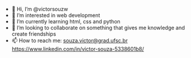 - 👋 Hi, I’m @victorsouzw
- 👀 I’m interested in web development
- 🌱 I’m currently learning html, css and python
- 💞️ I’m looking to collaborate on something that gives me knowledge and create friendships
- 📫 How to reach me:
   souza.victor@grad.ufsc.br
   https://www.linkedin.com/in/victor-souza-5338601b8/

<!---
victorsouzw/victorsouzw is a ✨ special ✨ repository because its `README.md` (this file) appears on your GitHub profile.
You can click the Preview link to take a look at your changes.
--->
